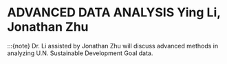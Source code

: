 # ADVANCED DATA ANALYSIS Ying Li, Jonathan Zhu
:::{note}
Dr. Li assisted by Jonathan Zhu will discuss advanced methods in analyzing U.N. Sustainable Development Goal data.
